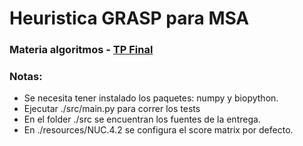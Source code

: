 # Heuristica GRASP para MSA

### Materia algoritmos - [TP Final](./TP_final_Heurstica_GRASP_para_MSA.pdf)

### Notas:
- Se necesita tener instalado los paquetes: numpy y biopython.
- Ejecutar ./src/main.py para correr los tests
- En el folder ./src se encuentran los fuentes de la entrega.
- En ./resources/NUC.4.2 se configura el score matrix por defecto.
